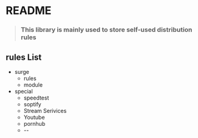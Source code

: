 # README

>  ### This library is mainly used to store self-used distribution rules 

## rules List
* surge
  * rules
  * module
* special
  * speedtest
  * soptify
  * Stream Serivices
  * Youtube
  * pornhub
  * --